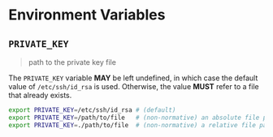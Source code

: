 # Environment Variables

## `PRIVATE_KEY`

> path to the private key file

The `PRIVATE_KEY` variable **MAY** be left undefined, in which case the default
value of `/etc/ssh/id_rsa` is used. Otherwise, the value **MUST** refer to a
file that already exists.

```bash
export PRIVATE_KEY=/etc/ssh/id_rsa # (default)
export PRIVATE_KEY=/path/to/file   # (non-normative) an absolute file path
export PRIVATE_KEY=./path/to/file  # (non-normative) a relative file path
```
